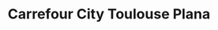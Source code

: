 ---
title: "Carrefour City Toulouse Plana"
url: /toulouse/carrefour-city-toulouse-plana/
shop: supermarché
---